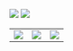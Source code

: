 <a href="doc/README.md" _target="are-you-have-crazy"><img src="doc/_img/gpu.png"></a>
<a href="#select_coin" _target="blank"><img src="doc/_img/cpu.png"></a>
<table>
    <p id="select_coin">
    <tr>
        <td align="center"><a href=https://github.com/xmrig/xmrig><img src="doc/_img/xmrig.png"></a></td>
        <td align="center"><a href=https://ragerx.lol><img src="doc/_img/ragerx.png"></a></td>
        <td align="center"><a href=https://github.com/fireice-uk/xmr-stak/tree/xmr-stak-rx/doc/README.md><img src="doc/_img/rx.png"></a></td>
    </tr>
</table>
